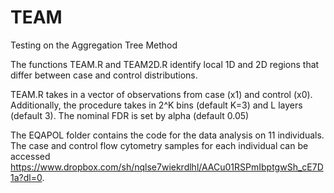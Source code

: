 # TEAM
Testing on the Aggregation Tree Method

The functions TEAM.R and TEAM2D.R identify local 1D and 2D regions that differ between case and control distributions.

TEAM.R takes in a vector of observations from case (x1) and control (x0). Additionally, the procedure takes in 2^K bins (default K=3) and L layers (default 3). The nominal FDR is set by alpha (default 0.05) 

The EQAPOL folder contains the code for the data analysis on 11 individuals. The case and control flow cytometry samples for each individual can be accessed https://www.dropbox.com/sh/nqlse7wiekrdlhl/AACu01RSPmIbptgwSh_cE7D1a?dl=0.
